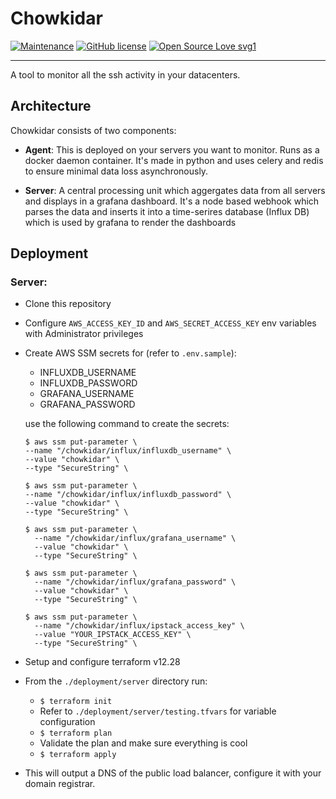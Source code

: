 # Chowkidar 
[![Maintenance](https://img.shields.io/badge/Maintained%3F-yes-green.svg)](https://GitHub.com/Naereen/StrapDown.js/graphs/commit-activity)
[![GitHub license](https://img.shields.io/github/license/Naereen/StrapDown.js.svg)](https://github.com/Naereen/StrapDown.js/blob/master/LICENSE)
[![Open Source Love svg1](https://badges.frapsoft.com/os/v1/open-source.svg?v=103)](https://github.com/ellerbrock/open-source-badges/)

---

A tool to monitor all the ssh activity in your datacenters. 

## Architecture

Chowkidar consists of two components:

- **Agent**: This is deployed on your servers you want to monitor. Runs as a docker daemon container. It's made in python and uses celery and redis to ensure minimal data loss asynchronously. 

- **Server**: A central processing unit which aggergates data from all servers and displays in a grafana dashboard. It's a node based webhook which parses the data and inserts it into a time-serires database (Influx DB) which is used by grafana to render the dashboards


## Deployment

### Server:

* Clone this repository
* Configure `AWS_ACCESS_KEY_ID` and `AWS_SECRET_ACCESS_KEY` env variables with Administrator privileges
* Create AWS SSM secrets for (refer to `.env.sample`): 
  - INFLUXDB_USERNAME 
  - INFLUXDB_PASSWORD
  - GRAFANA_USERNAME
  - GRAFANA_PASSWORD

  use the following command to create the secrets:
  ```
  $ aws ssm put-parameter \
  --name "/chowkidar/influx/influxdb_username" \
  --value "chowkidar" \
  --type "SecureString" \

  $ aws ssm put-parameter \
  --name "/chowkidar/influx/influxdb_password" \
  --value "chowkidar" \
  --type "SecureString" \

  $ aws ssm put-parameter \
    --name "/chowkidar/influx/grafana_username" \
    --value "chowkidar" \
    --type "SecureString" \

  $ aws ssm put-parameter \
    --name "/chowkidar/influx/grafana_password" \
    --value "chowkidar" \
    --type "SecureString" \

  $ aws ssm put-parameter \
    --name "/chowkidar/influx/ipstack_access_key" \
    --value "YOUR_IPSTACK_ACCESS_KEY" \
    --type "SecureString" \
  ```
* Setup and configure terraform v12.28
* From the `./deployment/server` directory run:
  * `$ terraform init`
  * Refer to `./deployment/server/testing.tfvars` for variable configuration
  * `$ terraform plan`
  * Validate the plan and make sure everything is cool
  * `$ terraform apply`
   
* This will output a DNS of the public load balancer, configure it with your domain registrar. 

